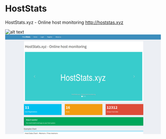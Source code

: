# HostStats
HostStats.xyz - Online host monitoring http://hoststas.xyz

![alt text](https://raw.githubusercontent.com/pwojczyn/HostStats/branch/master/hoststats_xyz.jpg)
![Screenshot](hoststats_xyz.jpg)

